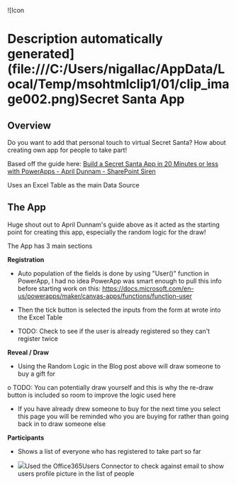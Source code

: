 ![Icon

Description automatically generated](file:///C:/Users/nigallac/AppData/Local/Temp/msohtmlclip1/01/clip_image002.png)Secret Santa App
============================================================================================================================================

Overview
--------

Do you want to add that personal touch to virtual Secret Santa? How about creating own app for people to take part!

Based off the guide here: [Build a Secret Santa App in 20 Minutes or less with PowerApps - April Dunnam - SharePoint Siren](https://www.sharepointsiren.com/2017/12/build-a-secret-santa-app-in-20-minutes-or-less-with-powerapps/)

Uses an Excel Table as the main Data Source

The App
-------

Huge shout out to April Dunnam's guide above as it acted as the starting point for creating this app, especially the random logic for the draw!

The App has 3 main sections

**Registration**

- Auto population of the fields is done by using "User()" function in PowerApp, I had no idea PowerApp was smart enough to pull this info before starting work on this: <https://docs.microsoft.com/en-us/powerapps/maker/canvas-apps/functions/function-user>

- Then the tick button is selected the inputs from the form at wrote into the Excel Table

- TODO: Check to see if the user is already registered so they can't register twice

**Reveal / Draw**

- Using the Random Logic in the Blog post above will draw someone to buy a gift for

o TODO: You can potentially draw yourself and this is why the re-draw button is included so room to improve the logic used here

- If you have already drew someone to buy for the next time you select this page you will be reminded who you are buying for rather than going back in to draw someone else

**Participants**

- Shows a list of everyone who has registered to take part so far

- ![](file:///C:/Users/nigallac/AppData/Local/Temp/msohtmlclip1/01/clip_image004.jpg)Used the Office365Users Connector to check against email to show users profile picture in the list of people

